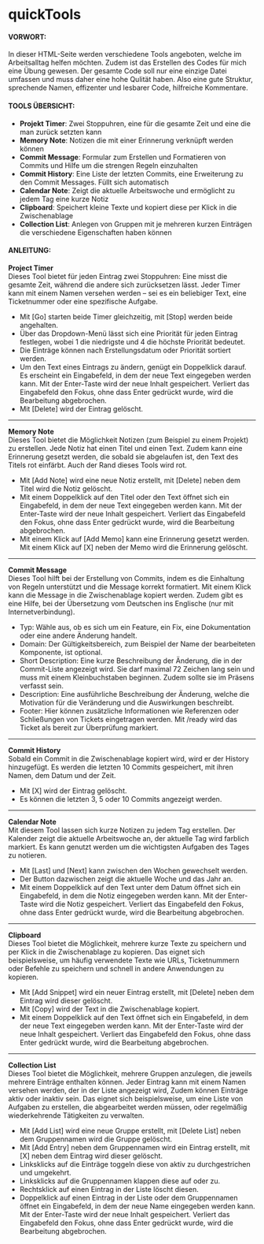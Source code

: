 # quickTools

#### VORWORT:
In dieser HTML-Seite werden verschiedene Tools angeboten, welche im Arbeitsalltag helfen möchten.
Zudem ist das Erstellen des Codes für mich eine Übung gewesen.
Der gesamte Code soll nur eine einzige Datei umfassen und muss daher eine hohe Qulität haben.
Also eine gute Struktur, sprechende Namen, effizenter und lesbarer Code, hilfreiche Kommentare.

		
#### TOOLS ÜBERSICHT:
- **Projekt Timer**:	Zwei Stoppuhren, eine für die gesamte Zeit und eine die man zurück setzten kann
- **Memory Note**:		Notizen die mit einer Erinnerung verknüpft werden können 
- **Commit Message**:	Formular zum Erstellen und Formatieren von Commits und Hilfe um die strengen Regeln einzuhalten
- **Commit History**:	Eine Liste der letzten Commits, eine Erweiterung zu den Commit Messages. Füllt sich automatisch
- **Calendar Note**:	Zeigt die aktuelle Arbeitswoche und ermöglicht zu jedem Tag eine kurze Notiz
- **Clipboard**:		Speichert kleine Texte und kopiert diese per Klick in die Zwischenablage
- **Collection List**:  Anlegen von Gruppen mit je mehreren kurzen Einträgen die verschiedene Eigenschaften haben können  



#### ANLEITUNG:
**Project Timer**  
Dieses Tool bietet für jeden Eintrag zwei Stoppuhren: Eine misst die gesamte Zeit, während die andere sich zurücksetzen lässt. Jeder Timer kann mit einem Namen versehen werden – sei es ein beliebiger Text, eine Ticketnummer oder eine spezifische Aufgabe.
- Mit [Go] starten beide Timer gleichzeitig, mit [Stop] werden beide angehalten.
- Über das Dropdown-Menü lässt sich eine Priorität für jeden Eintrag festlegen, wobei 1 die niedrigste und 4 die höchste Priorität bedeutet.
- Die Einträge können nach Erstellungsdatum oder Priorität sortiert werden.
- Um den Text eines Eintrags zu ändern, genügt ein Doppelklick darauf. Es erscheint ein Eingabefeld, in dem der neue Text eingegeben werden kann. Mit der Enter-Taste wird der neue Inhalt gespeichert. Verliert das Eingabefeld den Fokus, ohne dass Enter gedrückt wurde, wird die Bearbeitung abgebrochen.
- Mit [Delete] wird der Eintrag gelöscht.
  
---

**Memory Note**  
Dieses Tool bietet die Möglichkeit Notizen (zum Beispiel zu einem Projekt) zu erstellen. Jede Notiz hat einen Titel und einen Text. Zudem kann eine Erinnerung gesetzt werden, die sobald sie abgelaufen ist, den Text des Titels rot einfärbt. Auch der Rand dieses Tools wird rot.
- Mit [Add Note] wird eine neue Notiz erstellt, mit [Delete] neben dem Titel wird die Notiz gelöscht.
- Mit einem Doppelklick auf den Titel oder den Text öffnet sich ein Eingabefeld, in dem der neue Text eingegeben werden kann. Mit der Enter-Taste wird der neue Inhalt gespeichert. Verliert das Eingabefeld den Fokus, ohne dass Enter gedrückt wurde, wird die Bearbeitung abgebrochen.
- Mit einem Klick auf [Add Memo] kann eine Erinnerung gesetzt werden. Mit einem Klick auf [X] neben der Memo wird die Erinnerung gelöscht.

---

**Commit Message**  
Dieses Tool hilft bei der Erstellung von Commits, indem es die Einhaltung von Regeln unterstützt und die Message korrekt formatiert. Mit einem Klick kann die Message in die Zwischenablage kopiert werden. Zudem gibt es eine Hilfe, bei der Übersetzung vom Deutschen ins Englische (nur mit Internetverbindung).
- Typ: Wähle aus, ob es sich um ein Feature, ein Fix, eine Dokumentation oder eine andere Änderung handelt.
- Domain: Der Gültigkeitsbereich, zum Beispiel der Name der bearbeiteten Komponente, ist optional.
- Short Description: Eine kurze Beschreibung der Änderung, die in der Commit-Liste angezeigt wird. Sie darf maximal 72 Zeichen lang sein und muss mit einem Kleinbuchstaben beginnen. Zudem sollte sie im Präsens verfasst sein.
- Description: Eine ausführliche Beschreibung der Änderung, welche die Motivation für die Veränderung und die Auswirkungen beschreibt.
- Footer: Hier können zusätzliche Informationen wie Referenzen oder Schließungen von Tickets eingetragen werden. Mit /ready wird das Ticket als bereit zur Überprüfung markiert.

---

**Commit History**  
Sobald ein Commit in die Zwischenablage kopiert wird, wird er der History hinzugefügt.
Es werden die letzten 10 Commits gespeichert, mit ihren Namen, dem Datum und der Zeit.
- Mit [X] wird der Eintrag gelöscht.
- Es können die letzten 3, 5 oder 10 Commits angezeigt werden.

---

**Calendar Note**  
Mit diesem Tool lassen sich kurze Notizen zu jedem Tag erstellen. Der Kalender zeigt die aktuelle Arbeitswoche an, der aktuelle Tag wird farblich markiert. Es kann genutzt werden um die wichtigsten Aufgaben des Tages zu notieren.
- Mit [Last] und [Next] kann zwischen den Wochen gewechselt werden.
- Der Button dazwischen zeigt die aktuelle Woche und das Jahr an.
- Mit einem Doppelklick auf den Text unter dem Datum öffnet sich ein Eingabefeld, in dem die Notiz eingegeben werden kann. Mit der Enter-Taste wird die Notiz gespeichert. Verliert das Eingabefeld den Fokus, ohne dass Enter gedrückt wurde, wird die Bearbeitung abgebrochen. 

---

**Clipboard**  
Dieses Tool bietet die Möglichkeit, mehrere kurze Texte zu speichern und per Klick in die Zwischenablage zu kopieren. Das eignet sich beispielsweise, um häufig verwendete Texte wie URLs, Ticketnummern oder Befehle zu speichern und schnell in andere Anwendungen zu kopieren.
- Mit [Add Snippet] wird ein neuer Eintrag erstellt, mit [Delete] neben dem Eintrag wird dieser gelöscht.
- Mit [Copy] wird der Text in die Zwischenablage kopiert.
- Mit einem Doppelklick auf den Text öffnet sich ein Eingabefeld, in dem der neue Text eingegeben werden kann. Mit der Enter-Taste wird der neue Inhalt gespeichert. Verliert das Eingabefeld den Fokus, ohne dass Enter gedrückt wurde, wird die Bearbeitung abgebrochen.

---

**Collection List**  
Dieses Tool bietet die Möglichkeit, mehrere Gruppen anzulegen, die jeweils mehrere Einträge enthalten können. Jeder Eintrag kann mit einem Namen versehen werden, der in der Liste angezeigt wird, Zudem können Einträge aktiv oder inaktiv sein. Das eignet sich beispielsweise, um eine Liste von Aufgaben zu erstellen, die abgearbeitet werden müssen, oder regelmäßig wiederkehrende Tätigkeiten zu verwalten.
- Mit [Add List] wird eine neue Gruppe erstellt, mit [Delete List] neben dem Gruppennamen wird die Gruppe gelöscht.
- Mit [Add Entry] neben dem Gruppennamen wird ein Eintrag erstellt, mit [X] neben dem Eintrag wird dieser gelöscht.
- Linksklicks auf die Einträge toggeln diese von aktiv zu durchgestrichen und umgekehrt.
- Linksklicks auf die Gruppennamen klappen diese auf oder zu.
- Rechtsklick auf einen Eintrag in der Liste löscht diesen.
- Doppelklick auf einen Eintrag in der Liste oder dem Gruppennamen öffnet ein Eingabefeld, in dem der neue Name eingegeben werden kann. Mit der Enter-Taste wird der neue Inhalt gespeichert. Verliert das Eingabefeld den Fokus, ohne dass Enter gedrückt wurde, wird die Bearbeitung abgebrochen.